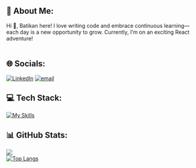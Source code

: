 ## 💫 About Me:
Hi 👋, Batikan here! 
I love writing code and embrace continuous learning—each day is a new opportunity to grow.
Currently, I’m on an exciting React adventure!<br><br>


## 🌐 Socials:
[![LinkedIn](https://img.shields.io/badge/LinkedIn-%230077B5.svg?logo=linkedin&logoColor=white)](https://linkedin.com/in/batikan-sevil-33b99b133) [![email](https://img.shields.io/badge/Email-D14836?logo=gmail&logoColor=white)](mailto:nbatikansevil@gmail.com) 

## 💻 Tech Stack:
[![My Skills](https://skillicons.dev/icons?i=js,html,css,tailwind,react,nextjs,git)](https://skillicons.dev)

## 📊 GitHub Stats:

![](https://nirzak-streak-stats.vercel.app/?user=batibatii&theme=dark&hide_border=true)<br/>
[![Top Langs](https://github-readme-stats.vercel.app/api/top-langs/?username=batibatii&bg_color=dark)](https://github.com/batibatii/github-readme-stats)

